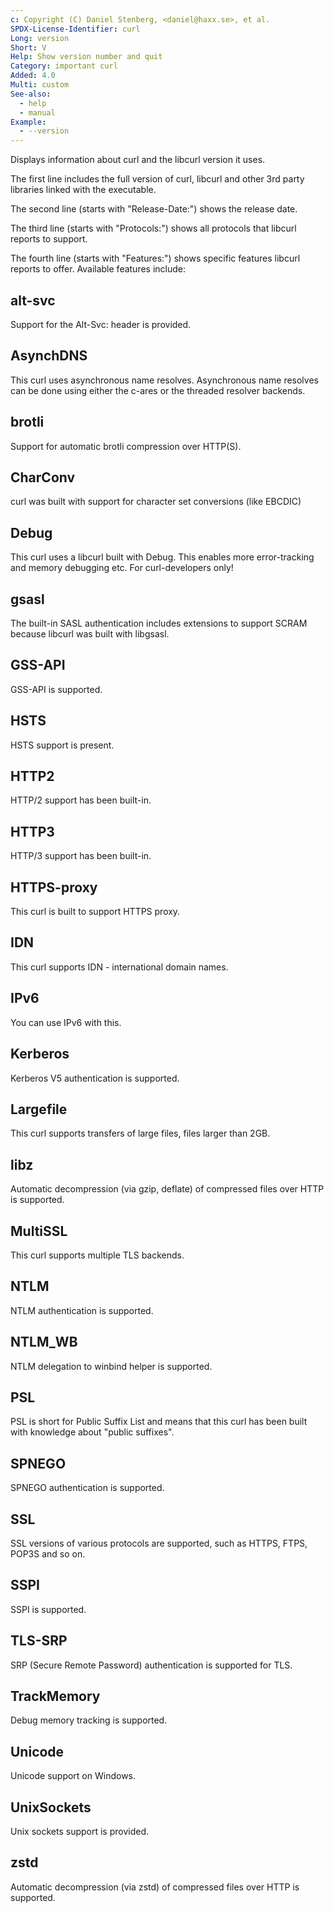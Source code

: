 ```yaml
---
c: Copyright (C) Daniel Stenberg, <daniel@haxx.se>, et al.
SPDX-License-Identifier: curl
Long: version
Short: V
Help: Show version number and quit
Category: important curl
Added: 4.0
Multi: custom
See-also:
  - help
  - manual
Example:
  - --version
---
```


Displays information about curl and the libcurl version it uses.

The first line includes the full version of curl, libcurl and other 3rd party
libraries linked with the executable.

The second line (starts with "Release-Date:") shows the release date.

The third line (starts with "Protocols:") shows all protocols that libcurl
reports to support.

The fourth line (starts with "Features:") shows specific features libcurl
reports to offer. Available features include:

## alt-svc
Support for the Alt-Svc: header is provided.

## AsynchDNS
This curl uses asynchronous name resolves. Asynchronous name resolves can be
done using either the c-ares or the threaded resolver backends.

## brotli
Support for automatic brotli compression over HTTP(S).

## CharConv
curl was built with support for character set conversions (like EBCDIC)

## Debug
This curl uses a libcurl built with Debug. This enables more error-tracking
and memory debugging etc. For curl-developers only!

## gsasl
The built-in SASL authentication includes extensions to support SCRAM because
libcurl was built with libgsasl.

## GSS-API
GSS-API is supported.

## HSTS
HSTS support is present.

## HTTP2
HTTP/2 support has been built-in.

## HTTP3
HTTP/3 support has been built-in.

## HTTPS-proxy
This curl is built to support HTTPS proxy.

## IDN
This curl supports IDN - international domain names.

## IPv6
You can use IPv6 with this.

## Kerberos
Kerberos V5 authentication is supported.

## Largefile
This curl supports transfers of large files, files larger than 2GB.

## libz
Automatic decompression (via gzip, deflate) of compressed files over HTTP is
supported.

## MultiSSL
This curl supports multiple TLS backends.

## NTLM
NTLM authentication is supported.

## NTLM_WB
NTLM delegation to winbind helper is supported.

## PSL
PSL is short for Public Suffix List and means that this curl has been built
with knowledge about "public suffixes".

## SPNEGO
SPNEGO authentication is supported.

## SSL
SSL versions of various protocols are supported, such as HTTPS, FTPS, POP3S
and so on.

## SSPI
SSPI is supported.

## TLS-SRP
SRP (Secure Remote Password) authentication is supported for TLS.

## TrackMemory
Debug memory tracking is supported.

## Unicode
Unicode support on Windows.

## UnixSockets
Unix sockets support is provided.

## zstd
Automatic decompression (via zstd) of compressed files over HTTP is supported.
